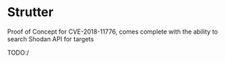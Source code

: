 # Strutter

Proof of Concept for CVE-2018-11776, comes complete with the ability to search Shodan API for targets

TODO:/